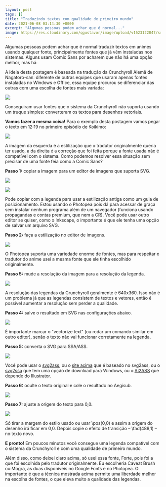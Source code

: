 ```yaml
---
layout: post
tags: []
title: "Traduzindo textos com qualidade de primeiro mundo"
date: 2021-06-08 03:14:30 +0000
excerpt: "Algumas pessoas podem achar que é normal..."
image: https://res.cloudinary.com/qgustavor/image/upload/v1623122047/srla4xwxhbqc0g3epmmv.png
---
```


Algumas pessoas podem achar que é normal traduzir textos em animes usando qualquer fonte, principalmente fontes que já vêm instaladas nos sistemas. Alguns usam Comic Sans por acharem que não há uma opção melhor, mas há:

A ideia desta postagem é baseada na tradução da Crunchyroll Alemã de Nagatoro-san: diferente de outras equipes que usaram apenas fontes instaladas no Windows e Office, essa equipe procurou se diferenciar das outras com uma escolha de fontes mais variada:

![](https://res.cloudinary.com/qgustavor/image/upload/v1623122047/srla4xwxhbqc0g3epmmv.png)

Conseguiram usar fontes que o sistema da Crunchyroll não suporta usando um truque simples: converteram os textos para desenhos vetoriais.

**Vamos fazer a mesma coisa!** Para o exemplo desta postagem vamos pegar o texto em 12:19 no primeiro episódio de Koikimo:

![](https://i.imgur.com/4ZZBMar.png)

A imagem da esquerda é a estilização que o tradutor originalmente queria ter usado, a da direita é a correção que foi feita porque a fonte usada não é compatível com o sistema. Como podemos resolver essa situação sem precisar de uma fonte feia como a Comic Sans?

**Passo 1:** copiar a imagem para um editor de imagens que suporta SVG.

![](https://res.cloudinary.com/qgustavor/image/upload/v1623122052/cfytojalavnqrxrhg1di.png)

![](https://i.imgur.com/MzYHEwX.png)

Pode copiar com a legenda para usar a estilização antiga como um guia de posicionamento. Estou usando o Photopea pois dá para acessar de graça sem instalar nenhum programa além de um navegador (funciona usando propagandas e contas premium, que nem a CR). Você pode usar outro editor se quiser, como o Inkscape, o importante é que ele tenha uma opção de salvar um arquivo SVG.

**Passo 2:** faça a estilização no editor de imagens.

![](https://i.imgur.com/ala1PtH.png)

O Photopea suporta uma variedade enorme de fontes, mas para respeitar o tradutor do anime usei a mesma fonte que ele tinha escolhido originalmente.

**Passo 5:** mude a resolução da imagem para a resolução da legenda.

![](https://res.cloudinary.com/qgustavor/image/upload/v1623122056/cfga4lxhw09polgnelyj.png)

A resolução das legendas da Crunchyroll geralmente é 640x360. Isso não é um problema já que as legendas consistem de textos e vetores, então é possível aumentar a resolução sem perder a qualidade.

**Passo 4:** salve o resultado em SVG nas configurações abaixo.

![](https://res.cloudinary.com/qgustavor/image/upload/v1623122057/vudxnxutcrjuo0fpodrj.png)

É importante marcar o "vectorize text" (ou rodar um comando similar em outro editor), senão o texto não vai funcionar corretamente na legenda.

**Passo 5:** converta o SVG para SSA/ASS.

![](https://i.imgur.com/QqW7t0G.png)

Você pode usar o [svg2ass](https://github.com/irrwahn/svg2ass), ou o [site acima](https://qgustavor.github.io/svg2ass-gui/pt-br.html) que é baseado no svg2ass, ou o [svg2ssa](https://github.com/8day/svg2ssa) que tem uma opção de download para Windows, ou o [AI2ASS](https://github.com/TypesettingTools/AI2ASS) que depende do Illustrator.

**Passo 6:** oculte o texto original e cole o resultado no Aegisub.

![](https://res.cloudinary.com/qgustavor/image/upload/v1623122065/hpjaohnl6zxr1bkoqp2n.png)

**Passo 7:** ajuste a origem do texto para 0,0.

![](https://i.imgur.com/G0i8wW7.png)

Só tirar a margem do estilo usado ou usar \pos(0,0) e assim a origem do desenho irá ficar em 0,0. Depois copie o efeito de transição – \fad(488,1) – no texto novo.

**E pronto!** Em poucos minutos você consegue uma legenda compatível com o sistema da Crunchyroll e com uma qualidade de primeiro mundo.

Além disso, como deixei claro acima, só usei essa fonte, Forte, pois foi a que foi escolhida pelo tradutor originalmente. Eu escolheria Caveat Brush ou Mogra, as duas disponíveis no Google Fonts e no Photopea. O importante é que a técnica mostrada acima permite uma liberdade melhor na escolha de fontes, o que eleva muito a qualidade das legendas.